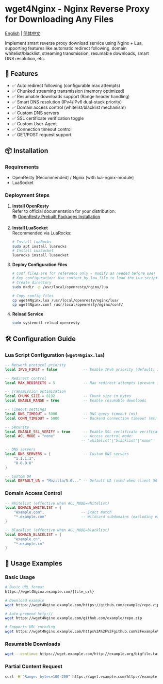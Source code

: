 # wget4Nginx - Nginx Reverse Proxy for Downloading Any Files

[English](./README_en.md) | [简体中文](./README.md)

Implement smart reverse proxy download service using Nginx + Lua, supporting features like automatic redirect following, domain whitelist/blacklist, streaming transmission, resumable downloads, smart DNS resolution, etc.

## 🚀 Features

- ✅ Auto redirect following (configurable max attempts)
- ✅ Chunked streaming transmission (memory optimized)
- ✅ Resumable downloads support (Range header handling)
- ✅ Smart DNS resolution (IPv4/IPv6 dual-stack priority)
- ✅ Domain access control (whitelist/blacklist mechanism)
- ✅ Custom DNS servers
- ✅ SSL certificate verification toggle
- ✅ Custom User-Agent
- ✅ Connection timeout control
- ✅ GET/POST request support

## 📦 Installation

### Requirements
- OpenResty (Recommended) / Nginx (with lua-nginx-module)
- LuaSocket

### Deployment Steps
1. **Install OpenResty**  
   Refer to official documentation for your distribution:  
   📚 [OpenResty Prebuilt Packages Installation](https://openresty.org/en/linux-packages.html)

2. **Install LuaSocket**  
   Recommended via LuaRocks:
    ```bash
    # Install LuaRocks
    sudo apt install luarocks
    # Install LuaSocket
    luarocks install luasocket
    ```

3. **Deploy Configuration Files**
    ```bash
    # Conf files are for reference only - modify as needed before use!
    # Key configuration: Use content_by_lua_file to load the Lua script
    # Create directory
    sudo mkdir -p /usr/local/openresty/nginx/lua

    # Copy config files
    cp wget4Nginx.lua /usr/local/openresty/nginx/lua/
    cp wget4Nginx.conf /usr/local/openresty/nginx/conf/
    ```

4. **Reload Service**
    ```bash
    sudo systemctl reload openresty
    ```

## 🛠 Configuration Guide

### Lua Script Configuration (`wget4Nginx.lua`)

```lua
-- Network protocol priority
local IPV6_FIRST = false            -- Enable IPv6 priority (default: IPv4)

-- Redirect control
local MAX_REDIRECTS = 5             -- Max redirect attempts (prevent infinite loops)

-- Transmission optimization
local CHUNK_SIZE = 8192             -- Chunk size in bytes
local ENABLE_RANGE = true           -- Enable resumable downloads

-- Timeout settings
local DNS_TIMEOUT = 5000            -- DNS query timeout (ms)
local CONN_TIMEOUT = 5000           -- Backend connection timeout (ms)

-- Security
local ENABLE_SSL_VERIFY = true      -- Enable SSL certificate verification
local ACL_MODE = "none"             -- Access control mode: 
                                   -- "whitelist"|"blacklist"|"none"

-- DNS servers
local DNS_SERVERS = {               -- Custom DNS servers
    "1.1.1.1", 
    "8.8.8.8"
}

-- Custom UA
local DEFAULT_UA = "Mozilla/5.0..." -- Default UA (used when client UA is empty)
```

### Domain Access Control

```lua
-- Whitelist (effective when ACL_MODE=whitelist)
local DOMAIN_WHITELIST = {          
    "example.com",                 -- Exact match
    "*.example.com"                -- Wildcard subdomains (excluding example.com)
}

-- Blacklist (effective when ACL_MODE=blacklist)
local DOMAIN_BLACKLIST = {          
    "example.cn",
    "*.example.cn"
}
```

## 🧰 Usage Examples

### Basic Usage
```bash
# Basic URL format
https://wget4Nginx.example.com/{file_url}

# Download example
wget https://wget4Nginx.example.com/https://github.com/example/repo.zip

# Auto-prepend http://
wget https://wget4Nginx.example.com/github.com/example/repo.zip

# Supports URL encoding
wget https://wget4Nginx.example.com/https%3A%2F%2Fgithub.com%2Fexample%2Frepo.zip
```

### Resumable Downloads
```bash
wget --continue https://wget.example.com/http://example.org/bigfile.tar.gz
```

### Partial Content Request
```bash
curl -H "Range: bytes=100-200" https://wget.example.com/http://example.com/testfile
```